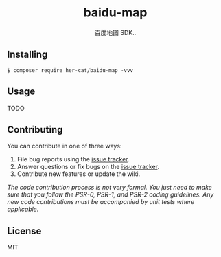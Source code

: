 <h1 align="center"> baidu-map </h1>

<p align="center"> 百度地图 SDK..</p>


## Installing

```shell
$ composer require her-cat/baidu-map -vvv
```

## Usage

TODO

## Contributing

You can contribute in one of three ways:

1. File bug reports using the [issue tracker](https://github.com/hercat//baidu-map/issues).
2. Answer questions or fix bugs on the [issue tracker](https://github.com/hercat//baidu-map/issues).
3. Contribute new features or update the wiki.

_The code contribution process is not very formal. You just need to make sure that you follow the PSR-0, PSR-1, and PSR-2 coding guidelines. Any new code contributions must be accompanied by unit tests where applicable._

## License

MIT